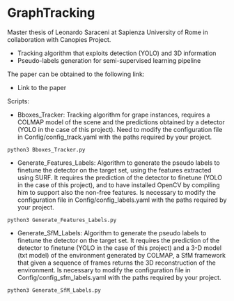 # GraphTracking

Master thesis of Leonardo Saraceni at Sapienza University of Rome in collaboration with Canopies Project.

* Tracking algorithm that exploits detection (YOLO) and 3D information 
* Pseudo-labels generation for semi-supervised learning pipeline

The paper can be obtained to the following link:
* Link to the paper

Scripts:
* Bboxes_Tracker: Tracking algorithm for grape instances, requires a COLMAP model of the scene and the predictions obtained by a detector (YOLO in the case of this project). Need to modify the configuration file in Config/config_track.yaml with the paths required by your project.
```
python3 Bboxes_Tracker.py
```
* Generate_Features_Labels: Algorithm to generate the pseudo labels to finetune the detector on the target set, using the features extracted using SURF. It requires the prediction of the detector to finetune (YOLO in the case of this project), and to have installed OpenCV by compiling him to support also the non-free features.
Is necessary to modify the configuration file in Config/config_labels.yaml with the paths required by your project.
```
python3 Generate_Features_Labels.py
```
* Generate_SfM_Labels: Algorithm to generate the pseudo labels to finetune the detector on the target set. It requires the prediction of the detector to finetune (YOLO in the case of this project) and a 3-D model (txt model) of the environment generated by COLMAP, a SfM framework that given a sequence of frames returns the 3D reconstruction of the environment.
Is necessary to modify the configuration file in Config/config_sfm_labels.yaml with the paths required by your project.
```
python3 Generate_SfM_Labels.py
```




